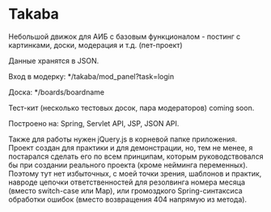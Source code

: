 # Takaba
Небольшой движок для АИБ с базовым функционалом - постинг с картинками, доски, модерация и т.д. (пет-проект)

Данные хранятся в JSON.

Вход в модерку: */takaba/mod_panel?task=login

Доска: */boards/boardname

Тест-кит (несколько тестовых досок, пара модераторов) coming soon.

Построено на: Spring, Servlet API, JSP, JSON API.

Также для работы нужен jQuery.js в корневой папке приложения.
Проект создан для практики и для демонстрации, но, тем не менее, я постарался сделать его по всем принципам, которым руководствовался бы при создании реального проекта (кроме нейминга переменных). Поэтому тут нет избыточных, с моей точки зрения, шаблонов и практик, навроде цепочки ответственностей для резолвинга номера месяца (вместо switch-case или Map), или громоздкого Spring-синтаксиса обработки ошибок (вместо возвращения 404 напрямую из метода).
